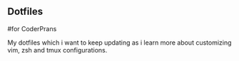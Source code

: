 ## Dotfiles 
#for CoderPrans

My dotfiles which i want to keep updating as i learn more about customizing vim, zsh and tmux configurations.
